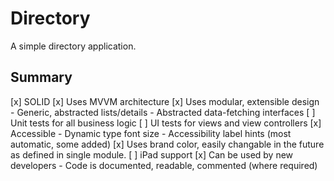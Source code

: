 #  Directory

A simple directory application.

## Summary

[x] SOLID
[x] Uses MVVM architecture
[x] Uses modular, extensible design
    - Generic, abstracted lists/details
    - Abstracted data-fetching interfaces
[ ] Unit tests for all business logic
[ ] UI tests for views and view controllers
[x] Accessible
    - Dynamic type font size
    - Accessibility label hints (most automatic, some added)
[x] Uses brand color, easily changable in the future as defined in single module.
[ ] iPad support
[x] Can be used by new developers
    - Code is documented, readable, commented (where required)
